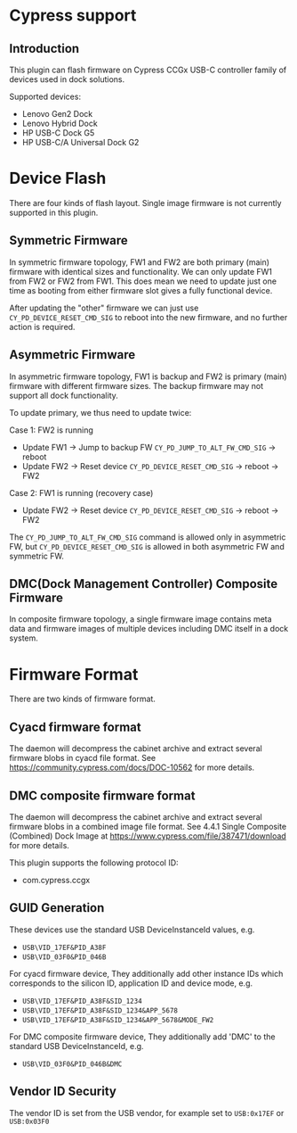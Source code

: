 Cypress support
===============

Introduction
------------
This plugin can flash firmware on Cypress CCGx USB-C controller family of
devices used in dock solutions.

Supported devices:

 * Lenovo Gen2 Dock
 * Lenovo Hybrid Dock
 * HP USB-C Dock G5
 * HP USB-C/A Universal Dock G2

Device Flash
============

There are four kinds of flash layout. Single image firmware is not currently
supported in this plugin.

Symmetric Firmware
------------------

In symmetric firmware topology, FW1 and FW2 are both primary (main) firmware
with identical sizes and functionality. We can only update FW1 from FW2 or FW2
from FW1. This does mean we need to update just one time as booting from either
firmware slot gives a fully functional device.

After updating the "other" firmware we can just use `CY_PD_DEVICE_RESET_CMD_SIG`
to reboot into the new firmware, and no further action is required.

Asymmetric Firmware
-------------------

In asymmetric firmware topology, FW1 is backup and FW2 is primary (main)
firmware with different firmware sizes. The backup firmware may not support all
dock functionality.

To update primary, we thus need to update twice:

Case 1: FW2 is running

 * Update FW1 -> Jump to backup FW `CY_PD_JUMP_TO_ALT_FW_CMD_SIG` -> reboot
 * Update FW2 -> Reset device `CY_PD_DEVICE_RESET_CMD_SIG` -> reboot -> FW2

Case 2: FW1 is running (recovery case)

 * Update FW2 ->  Reset device `CY_PD_DEVICE_RESET_CMD_SIG` -> reboot -> FW2

The `CY_PD_JUMP_TO_ALT_FW_CMD_SIG` command is allowed only in asymmetric FW, but
`CY_PD_DEVICE_RESET_CMD_SIG` is allowed in both asymmetric FW and symmetric FW.

DMC(Dock Management Controller) Composite Firmware
---------------------------------------------------

In composite firmware topology, a single firmware image contains meta data and 
firmware images of multiple devices including DMC itself in a dock system. 


Firmware Format
===============

There are two kinds of firmware format.

Cyacd firmware format
---------------------

The daemon will decompress the cabinet archive and extract several firmware
blobs in cyacd file format. See https://community.cypress.com/docs/DOC-10562
for more details.

DMC composite firmware format
------------------------------

The daemon will decompress the cabinet archive and extract several firmware
blobs in a combined image file format. See 4.4.1 Single Composite 
(Combined) Dock Image at https://www.cypress.com/file/387471/download 
for more details.

This plugin supports the following protocol ID:

 * com.cypress.ccgx

GUID Generation
---------------

These devices use the standard USB DeviceInstanceId values, e.g.

 * `USB\VID_17EF&PID_A38F`
 * `USB\VID_03F0&PID_046B`

For cyacd firmware device,
 They additionally add other instance IDs which corresponds to the silicon ID,
 application ID and device mode, e.g.

 * `USB\VID_17EF&PID_A38F&SID_1234`
 * `USB\VID_17EF&PID_A38F&SID_1234&APP_5678`
 * `USB\VID_17EF&PID_A38F&SID_1234&APP_5678&MODE_FW2`

For DMC composite firmware device,
 They additionally add 'DMC' to the standard USB DeviceInstanceId, e.g.

 * `USB\VID_03F0&PID_046B&DMC`

Vendor ID Security
------------------

The vendor ID is set from the USB vendor, for example set to `USB:0x17EF` or `USB:0x03F0`
